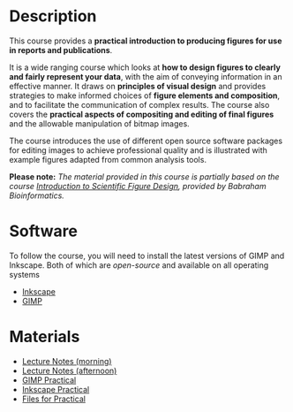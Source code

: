 # Description

This course provides a **practical introduction to producing figures for use in reports and publications**.

It is a wide ranging course which looks at **how to design figures to clearly and fairly represent your data**, with the aim of conveying information in an effective manner. It draws on **principles of visual design** and provides strategies to make informed choices of **figure elements and composition**, and to facilitate the communication of complex results. The course also covers the **practical aspects of compositing and editing of final figures** and the allowable manipulation of bitmap images.

The course introduces the use of different open source software packages for editing images to achieve professional quality and is illustrated with example figures adapted from common analysis tools.

**Please note:** *The material provided in this course is partially based on the course [Introduction to Scientific Figure Design](http://www.bioinformatics.babraham.ac.uk/training.html#figuredesign), provided by Babraham Bioinformatics.*

# Software

To follow the course, you will need to install the latest versions of GIMP and Inkscape. Both of which are *open-source* and available on all operating systems

- [Inkscape](https://inkscape.org/en/download/)
- [GIMP](https://www.gimp.org/downloads/)

# Materials

- [Lecture Notes (morning)](DesigningEffectiveScientificFigures_Zabala_morning_v00.pdf)
- [Lecture Notes (afternoon)](DesigningEffectiveScientificFigures_Zabala_afternoon_v00.pdf)
- [GIMP Practical](DesigningEffectiveScientificFigures_Practical_GIMP_Zabala_v00.pdf)
- [Inkscape Practical](DesigningEffectiveScientificFigures_Practical_INKSCAPE_Zabala_v00.pdf)
- [Files for Practical](Files_practicals.zip)
